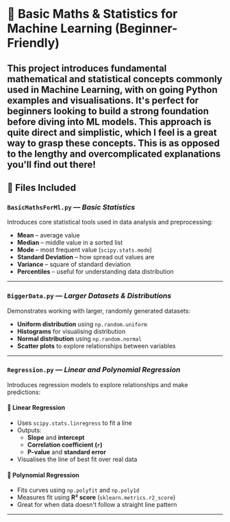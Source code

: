 # 📘 Basic Maths & Statistics for Machine Learning (Beginner-Friendly)

This project introduces fundamental mathematical and statistical concepts commonly used in Machine Learning, with on going Python examples and visualisations. It's perfect for beginners looking to build a strong foundation before diving into ML models.
This approach is quite direct and simplistic, which I feel is a great way to grasp these concepts. This is as opposed to the lengthy and overcomplicated explanations you'll find out there!
---

## 📂 Files Included

### `BasicMathsForMl.py` — *Basic Statistics*
Introduces core statistical tools used in data analysis and preprocessing:
- **Mean** – average value
- **Median** – middle value in a sorted list
- **Mode** – most frequent value (`scipy.stats.mode`)
- **Standard Deviation** – how spread out values are
- **Variance** – square of standard deviation
- **Percentiles** – useful for understanding data distribution

---

### `BiggerData.py` — *Larger Datasets & Distributions*
Demonstrates working with larger, randomly generated datasets:
- **Uniform distribution** using `np.random.uniform`
- **Histograms** for visualising distribution
- **Normal distribution** using `np.random.normal`
- **Scatter plots** to explore relationships between variables

---

### `Regression.py` — *Linear and Polynomial Regression*
Introduces regression models to explore relationships and make predictions:

#### 🔹 Linear Regression
- Uses `scipy.stats.linregress` to fit a line
- Outputs:
  - **Slope** and **intercept**
  - **Correlation coefficient (`r`)**
  - **P-value** and **standard error**
- Visualises the line of best fit over real data

#### 🔹 Polynomial Regression
- Fits curves using `np.polyfit` and `np.poly1d`
- Measures fit using **R² score** (`sklearn.metrics.r2_score`)
- Great for when data doesn't follow a straight line pattern

---